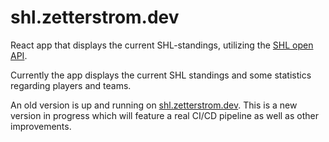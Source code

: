 # shl.zetterstrom.dev

React app that displays the current SHL-standings, utilizing the [SHL open API](http://doc.openapi.shl.se/).

Currently the app displays the current SHL standings and some statistics regarding players and teams.

An old version is up and running on [shl.zetterstrom.dev](https://shl.zetterstrom.dev). This is a new version in progress which will feature a real CI/CD pipeline as well as other improvements.
